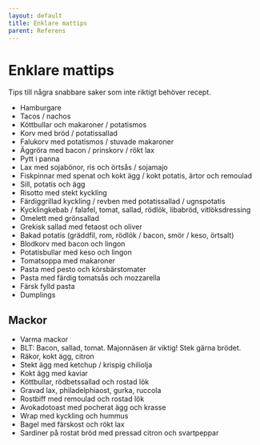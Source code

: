```yaml
---
layout: default
title: Enklare mattips
parent: Referens
---
```

# Enklare mattips

Tips till några snabbare saker som inte riktigt behöver recept.

- Hamburgare
- Tacos / nachos
- Köttbullar och makaroner / potatismos
- Korv med bröd / potatissallad
- Falukorv med potatismos / stuvade makaroner
- Äggröra med bacon / prinskorv / rökt lax
- Pytt i panna
- Lax med sojabönor, ris och örtsås / sojamajo
- Fiskpinnar med spenat och kokt ägg / kokt potatis, ärtor och remoulad
- Sill, potatis och ägg
- Risotto med stekt kyckling
- Färdiggrillad kyckling / revben med potatissallad / ugnspotatis
- Kycklingkebab / falafel, tomat, sallad, rödlök, libabröd, vitlöksdressing
- Omelett med grönsallad
- Grekisk sallad med fetaost och oliver
- Bakad potatis (gräddfil, rom, rödlök / bacon, smör / keso, örtsalt)
- Blodkorv med bacon och lingon
- Potatisbullar med keso och lingon
- Tomatsoppa med makaroner
- Pasta med pesto och körsbärstomater
- Pasta med färdig tomatsås och mozzarella
- Färsk fylld pasta
- Dumplings

## Mackor

- Varma mackor
- BLT: Bacon, sallad, tomat. Majonnäsen är viktig! Stek gärna brödet.
- Räkor, kokt ägg, citron
- Stekt ägg med ketchup / krispig chiliolja
- Kokt ägg med kaviar
- Köttbullar, rödbetssallad och rostad lök
- Gravad lax, philadelphiaost, gurka, ruccola
- Rostbiff med remoulad och rostad lök
- Avokadotoast med pocherat ägg och krasse
- Wrap med kyckling och hummus
- Bagel med färskost och rökt lax
- Sardiner på rostat bröd med pressad citron och svartpeppar